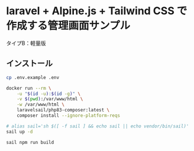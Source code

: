 # laravel + Alpine.js + Tailwind CSS で作成する管理画面サンプル

タイプB：軽量版

## インストール

```bash
cp .env.example .env

docker run --rm \
    -u "$(id -u):$(id -g)" \
    -v $(pwd):/var/www/html \
    -w /var/www/html \
    laravelsail/php83-composer:latest \
    composer install --ignore-platform-reqs

# alias sail='sh $([ -f sail ] && echo sail || echo vendor/bin/sail)'
sail up -d

sail npm run build
```
